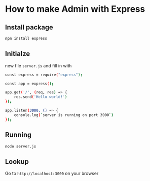 # How to make Admin with Express

## Install package
```bash
npm install express
```

## Initialze
new file `server.js` and fill in with
```bash
const express = require("express");

const app = express();

app.get('/', (req, res) => {
    res.send('Hello world!')
});

app.listen(3000, () => {
    console.log(`server is running on port 3000`)
});
```

## Running
```bash
node server.js
```

## Lookup
Go to `http://localhost:3000` on your browser
